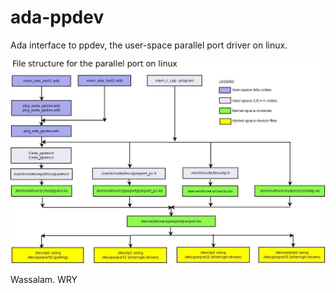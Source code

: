 # ada-ppdev
Ada interface to ppdev, the user-space parallel port driver on linux.

![](figures/file-structure.jpg)

Wassalam.
WRY
